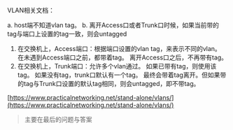 VLAN相关文档：

a. host端不知道vlan tag。
b. 离开Access口或者Trunk口时候，如果当前带的tag与端口上设置的tag一致，则会untagged

1. 在交换机上，Access端口：根据端口设置的vlan tag，来表示不同的vlan。
   在未遇到Access端口之前，都带着tag。
   离开Access口之后，不再带有tag。
3. 在交换机上，Trunk端口：允许多个vlan通过。
   如果已带有tag，则使用该tag。
   如果没有tag，trunk口默认有一个tag。
   最终会带着tag离开。但如果带的tag与Trunk口设置的默认tag相同，则会untagged，即不带tag。

[https://www.practicalnetworking.net/stand-alone/vlans/](https://www.practicalnetworking.net/stand-alone/vlans/) 
> 主要在最后的问题与答案
